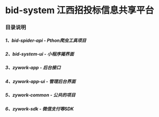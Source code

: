 # bid-system 江西招投标信息共享平台
### 目录说明
##### 1、bid-spider-api - Pthon爬虫工具项目
##### 2、bid-system-ui - 小程序揭界面
##### 3、zywork-app - 后台接口
##### 4、zywork-app-ui - 管理后台界面
##### 5、zywork-common - 公共的项目
##### 6、zywork-sdk - 微信支付等SDK
